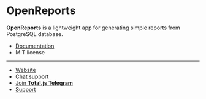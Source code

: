 # OpenReports

__OpenReports__ is a lightweight app for generating simple reports from PostgreSQL database.

- [Documentation](https://docs.totaljs.com/openreports/)
- MIT license

---

- [Website](https://www.totaljs.com/openreports/)
- [Chat support](https://platform.totaljs.com/?open=messenger)
- [Join __Total.js Telegram__](https://t.me/totalplatform)
- [Support](https://www.totaljs.com/support/)